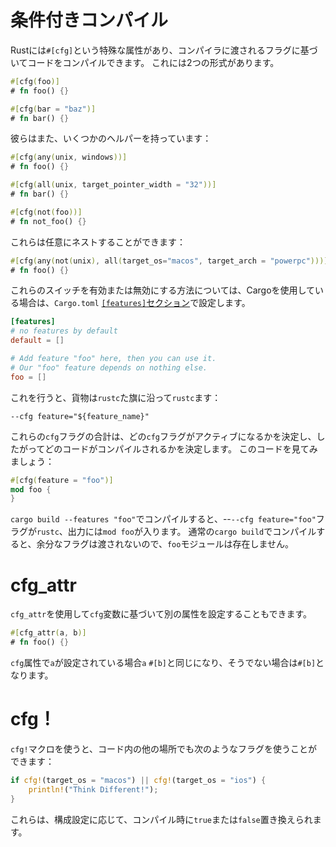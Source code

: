# 条件付きコンパイル

Rustには`#[cfg]`という特殊な属性があり、コンパイラに渡されるフラグに基づいてコードをコンパイルできます。
これには2つの形式があります。

```rust
#[cfg(foo)]
# fn foo() {}

#[cfg(bar = "baz")]
# fn bar() {}
```

彼らはまた、いくつかのヘルパーを持っています：

```rust
#[cfg(any(unix, windows))]
# fn foo() {}

#[cfg(all(unix, target_pointer_width = "32"))]
# fn bar() {}

#[cfg(not(foo))]
# fn not_foo() {}
```

これらは任意にネストすることができます：

```rust
#[cfg(any(not(unix), all(target_os="macos", target_arch = "powerpc")))]
# fn foo() {}
```

これらのスイッチを有効または無効にする方法については、Cargoを使用している場合は、`Cargo.toml` [`[features]`セクション][features]で設定します。

[features]: http://doc.crates.io/manifest.html#the-features-section

```toml
[features]
# no features by default
default = []

# Add feature "foo" here, then you can use it. 
# Our "foo" feature depends on nothing else.
foo = []
```

これを行うと、貨物は`rustc`た旗に沿って`rustc`ます：

```text
--cfg feature="${feature_name}"
```

これらの`cfg`フラグの合計は、どの`cfg`フラグがアクティブになるかを決定し、したがってどのコードがコンパイルされるかを決定します。
このコードを見てみましょう：

```rust
#[cfg(feature = "foo")]
mod foo {
}
```

`cargo build --features "foo"`でコンパイルすると、--`--cfg feature="foo"`フラグが`rustc`、出力には`mod foo`が入ります。
通常の`cargo build`でコンパイルすると、余分なフラグは渡されないので、`foo`モジュールは存在しません。

# cfg_attr

`cfg_attr`を使用して`cfg`変数に基づいて別の属性を設定することもできます。

```rust
#[cfg_attr(a, b)]
# fn foo() {}
```

`cfg`属性で`a`が設定されている場合`a` `#[b]`と同じになり、そうでない場合は`#[b]`となります。

# cfg！

`cfg!`マクロを使うと、コード内の他の場所でも次のようなフラグを使うことができます：

```rust
if cfg!(target_os = "macos") || cfg!(target_os = "ios") {
    println!("Think Different!");
}
```

これらは、構成設定に応じて、コンパイル時に`true`または`false`置き換えられます。
